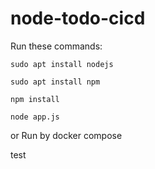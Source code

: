 # node-todo-cicd

Run these commands:


`sudo apt install nodejs`


`sudo apt install npm`


`npm install`

`node app.js`

or Run by docker compose

test 


